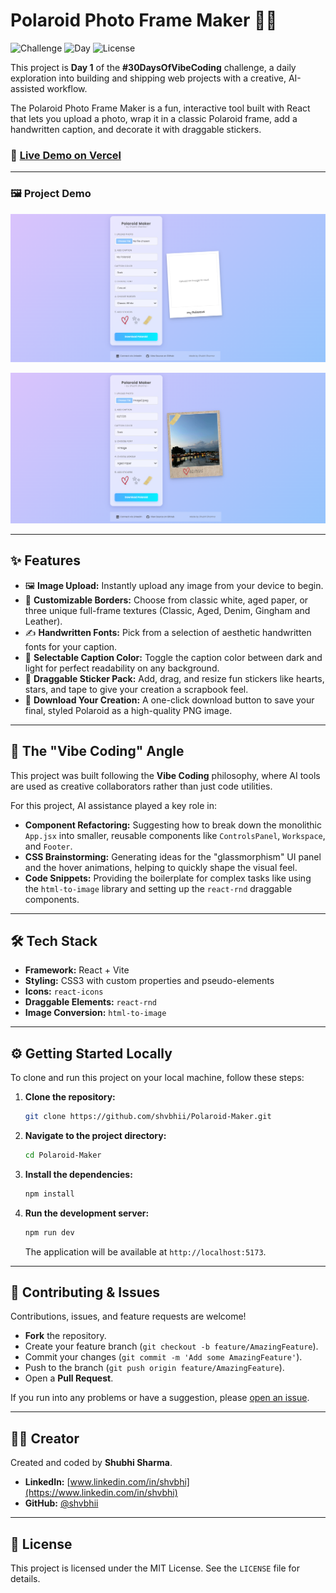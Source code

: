 # Polaroid Photo Frame Maker 📸✨

![Challenge](https://img.shields.io/badge/Challenge-30_Days_Of_Vibe_Coding-8b5cf6?style=for-the-badge)
![Day](https://img.shields.io/badge/Day-2_of_30-06b6d4?style=for-the-badge)
![License](https://img.shields.io/badge/License-MIT-green.svg?style=for-the-badge)

This project is **Day 1** of the **#30DaysOfVibeCoding** challenge, a daily exploration into building and shipping web projects with a creative, AI-assisted workflow.

The Polaroid Photo Frame Maker is a fun, interactive tool built with React that lets you upload a photo, wrap it in a classic Polaroid frame, add a handwritten caption, and decorate it with draggable stickers.

### 🔗 **[Live Demo on Vercel](https://polaroid-maker-shubhi.vercel.app/)**

---

### 🖼️ Project Demo

![Polaroid Maker Screenshot](./public/polaroid-maker-demo.png)

![Polaroid Maker Screenshot](./public/polaroid-maker-demo2.png)


<!-- 
**How to add your screenshot:**
1. Take a great screenshot of your running application.
2. Name it something like `polaroid-maker-demo.png`.
3. Place it in the root of your project folder.
4. Push it to GitHub and the image link above will work automatically. 
-->

---

## ✨ Features

*   🖼️ **Image Upload:** Instantly upload any image from your device to begin.
*   🎨 **Customizable Borders:** Choose from classic white, aged paper, or three unique full-frame textures (Classic, Aged, Denim, Gingham and Leather).
*   ✍️ **Handwritten Fonts:** Pick from a selection of aesthetic handwritten fonts for your caption.
*   🌈 **Selectable Caption Color:** Toggle the caption color between dark and light for perfect readability on any background.
*   💖 **Draggable Sticker Pack:** Add, drag, and resize fun stickers like hearts, stars, and tape to give your creation a scrapbook feel.
*   💾 **Download Your Creation:** A one-click download button to save your final, styled Polaroid as a high-quality PNG image.

---

## 🚀 The "Vibe Coding" Angle

This project was built following the **Vibe Coding** philosophy, where AI tools are used as creative collaborators rather than just code utilities.

For this project, AI assistance played a key role in:
*   **Component Refactoring:** Suggesting how to break down the monolithic `App.jsx` into smaller, reusable components like `ControlsPanel`, `Workspace`, and `Footer`.
*   **CSS Brainstorming:** Generating ideas for the "glassmorphism" UI panel and the hover animations, helping to quickly shape the visual feel.
*   **Code Snippets:** Providing the boilerplate for complex tasks like using the `html-to-image` library and setting up the `react-rnd` draggable components.


---

## 🛠️ Tech Stack

*   **Framework:** React + Vite
*   **Styling:** CSS3 with custom properties and pseudo-elements
*   **Icons:** `react-icons`
*   **Draggable Elements:** `react-rnd`
*   **Image Conversion:** `html-to-image`

---

## ⚙️ Getting Started Locally

To clone and run this project on your local machine, follow these steps:

1.  **Clone the repository:**
    ```bash
    git clone https://github.com/shvbhii/Polaroid-Maker.git
    ```

2.  **Navigate to the project directory:**
    ```bash
    cd Polaroid-Maker
    ```

3.  **Install the dependencies:**
    ```bash
    npm install
    ```

4.  **Run the development server:**
    ```bash
    npm run dev
    ```
    The application will be available at `http://localhost:5173`.

---

## 🤝 Contributing & Issues

Contributions, issues, and feature requests are welcome!

*   **Fork** the repository.
*   Create your feature branch (`git checkout -b feature/AmazingFeature`).
*   Commit your changes (`git commit -m 'Add some AmazingFeature'`).
*   Push to the branch (`git push origin feature/AmazingFeature`).
*   Open a **Pull Request**.

If you run into any problems or have a suggestion, please [open an issue](https://github.com/shubhisharma23/Polaroid-Maker/issues).

---

## 🧑‍💻 Creator

Created and coded by **Shubhi Sharma**.

*   **LinkedIn:** [www.linkedin.com/in/shvbhi](https://www.linkedin.com/in/shvbhi)
*   **GitHub:** [@shvbhii](https://github.com/shvbhii)

---

## 📝 License

This project is licensed under the MIT License. See the `LICENSE` file for details.